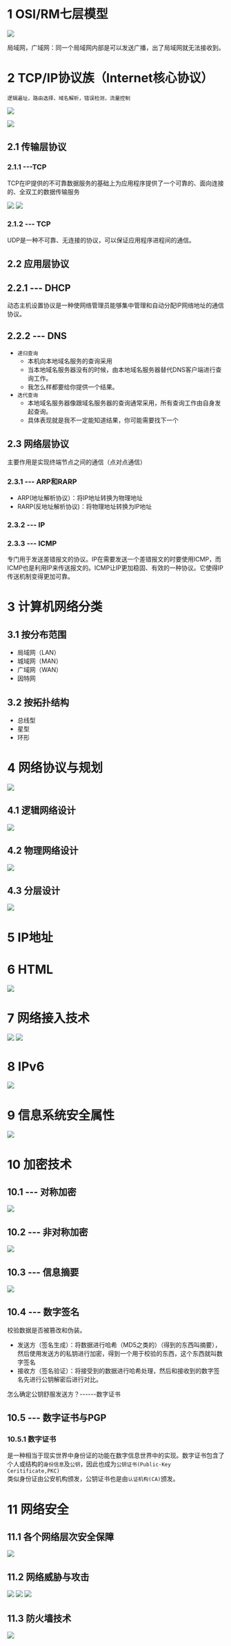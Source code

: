 # 1 OSI/RM七层模型

![](/计算机网络/img/2020090110361897.png)

局域网，广域网：同一个局域网内部是可以发送广播，出了局域网就无法接收到。

# 2 TCP/IP协议族（Internet核心协议）
`逻辑遍址，路由选择，域名解析，错误检测，流量控制`

![](/计算机网络/img/20200901105545469.png)

![](/计算机网络/img/20200901110351804.png)

## 2.1 传输层协议

### 2.1.1 ---TCP

TCP在IP提供的不可靠数据服务的基础上为应用程序提供了一个可靠的、面向连接的、全双工的数据传输服务

![](/计算机网络/img/三次握手.png)
![](/计算机网络/img/四次挥手.png)

### 2.1.2 --- TCP

UDP是一种不可靠、无连接的协议，可以保证应用程序进程间的通信。


## 2.2 应用层协议

## 2.2.1 --- DHCP
动态主机设置协议是一种使网络管理员能够集中管理和自动分配IP网络地址的通信协议。

## 2.2.2 --- DNS
- `递归查询`
  - 本机向本地域名服务的查询采用
  - 当本地域名服务器没有的时候，由本地域名服务器替代DNS客户端进行查询工作。
  - 我怎么样都要给你提供一个结果。
- `迭代查询`
  - 本地域名服务器像跟域名服务器的查询通常采用，所有查询工作由自身发起查询。
  - 具体表现就是我不一定能知道结果，你可能需要找下一个

## 2.3 网络层协议 
主要作用是实现终端节点之间的通信（点对点通信）
### 2.3.1 --- ARP和RARP

- ARP(地址解析协议）：将IP地址转换为物理地址
- RARP(反地址解析协议)：将物理地址转换为IP地址

### 2.3.2 --- IP 

### 2.3.3 --- ICMP
专门用于发送差错报文的协议。IP在需要发送一个差错报文的时要使用ICMP，而ICMP也是利用IP来传送报文的。ICMP让IP更加稳固、有效的一种协议。它使得IP传送机制变得更加可靠。



# 3 计算机网络分类

## 3.1 按分布范围
- 局域网（LAN）
- 城域网（MAN）
- 广域网（WAN）
- 因特网

## 3.2 按拓扑结构
- 总线型
- 星型
- 环形

# 4 网络协议与规划
![](/计算机网络/img/网络规划与设计.png)

## 4.1 逻辑网络设计
![](/计算机网络/img/逻辑网络设计.png)

## 4.2 物理网络设计
![](/计算机网络/img/物理网络设计.png)

## 4.3 分层设计
![](/计算机网络/img/分层设计.png)

# 5 IP地址

# 6 HTML

![](/计算机网络/img/html.png)

# 7 网络接入技术

![](/计算机网络/img/网络接入技术1.png)
![](/计算机网络/img/网络接入技术2.png)

# 8 IPv6
![](/计算机网络/img/IPv6.png)

# 9 信息系统安全属性

![](/计算机网络/img/信息系统安全属性.png)

# 10 加密技术

## 10.1 --- 对称加密
![](/计算机网络/img/对称加密.png)

## 10.2 --- 非对称加密
![](/计算机网络/img/非对称加密.png)

## 10.3 --- 信息摘要
![](/计算机网络/img/信息摘要.png)

## 10.4 --- 数字签名
校验数据是否被篡改和伪装。
- 发送方（签名生成）：将数据进行哈希（MD5之类的）（得到的东西叫摘要），然后使用发送方的私钥进行加密，得到一个用于校验的东西，这个东西就叫数字签名
- 接收方（签名验证）：将接受到的数据进行哈希处理，然后和接收到的数字签名先进行公钥解密后进行对比。

怎么确定公钥舒服发送方？------数字证书

## 10.5 --- 数字证书与PGP  

### 10.5.1 数字证书
是一种相当于现实世界中身份证的功能在数字信息世界中的实现。数字证书包含了个人或结构的`身份信息`及`公钥`，因此也成为`公钥证书(Public-Key Ceritificate,PKC)`<br>
类似身份证由公安机构颁发，公钥证书也是由`认证机构(CA)`颁发。



# 11 网络安全

## 11.1 各个网络层次安全保障
![](/计算机网络/img/各个网络层次安全保障.png)

## 11.2 网络威胁与攻击
![](/计算机网络/img/网络攻击.png)
![](/计算机网络/img/威胁1.png)
![](/计算机网络/img/威胁2.png)

## 11.3 防火墙技术
![](/计算机网络/img/防火墙技术.png)
